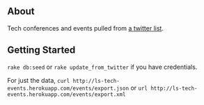 ## About
Tech conferences and events pulled from [a twitter list](https://twitter.com/dianagliu/conferences/members).

## Getting Started
`rake db:seed` or `rake update_from_twitter` if you have credentials.

For just the data, `curl http://ls-tech-events.herokuapp.com/events/export.json` or `url http://ls-tech-events.herokuapp.com/events/export.xml`
